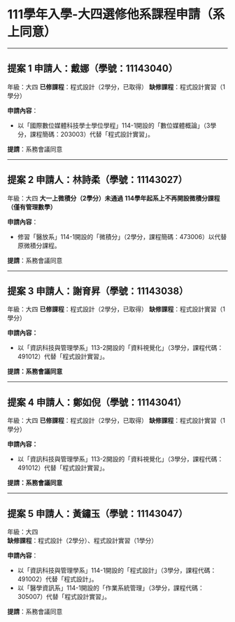 # 111學年入學-大四選修他系課程申請（系上同意）

---

## 提案 1 申請人：戴娜（學號：11143040）
年級：大四
**已修課程**：程式設計（2學分，已取得）
**缺修課程**：程式設計實習（1學分）

**申請內容**：

- 以「國際數位媒體科技學士學位學程」114-1開設的「數位媒體概論」（3學分，課程簡碼：203003）代替「程式設計實習」。

**提請**：系務會議同意

---

## 提案 2 申請人：林詩柔（學號：11143027）
年級：大四
**大一上微積分（2學分）未通過**
**114學年起系上不再開設微積分課程（僅有管理數學）**

**申請內容**：

- 修習「醫放系」114-1開設的「微積分」（2學分，課程簡碼：473006）以代替原微積分課程。

**提請**：系務會議同意

---

## 提案 3 申請人：謝育昇（學號：11143038） 
年級：大四 
**已修課程**：程式設計（2學分，已取得） 
**缺修課程**：程式設計實習（1學分）

**申請內容：**
- 以「資訊科技與管理學系」113-2開設的「資料視覺化」（3學分，課程代碼：491012）代替「程式設計實習」。
  
**提請：系務會議同意**

---


## 提案 4 申請人：鄭如倪（學號：11143041）
年級：大四
**已修課程**：程式設計（2學分，已取得）
**缺修課程**：程式設計實習（1學分）

**申請內容：**
- 以「資訊科技與管理學系」113-2開設的「資料視覺化」（3學分，課程代碼：491012）代替「程式設計實習」。

**提請：系務會議同意**

---

## 提案 5 申請人：黃鏽玉（學號：11143047）
年級：大四  
**缺修課程**：程式設計（2學分）、程式設計實習（1學分）

**申請內容**：

- 以「資訊科技與管理學系」114-1開設的「程式設計」（3學分，課程代碼：491002）代替「程式設計」。
- 以「醫學資訊系」114-1開設的「作業系統管理」（3學分，課程代碼：305007）代替「程式設計實習」。

**提請**：系務會議同意